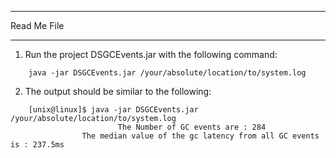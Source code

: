 ************************************
Read Me File
************************************

1. Run the project DSGCEvents.jar with the following command:
~~~
	java -jar DSGCEvents.jar /your/absolute/location/to/system.log
~~~

2. The output should be similar to the following:
~~~
	[unix@linux]$ java -jar DSGCEvents.jar /your/absolute/location/to/system.log
				        The Number of GC events are : 284
                The median value of the gc latency from all GC events is : 237.5ms
~~~
